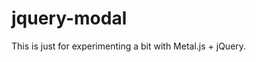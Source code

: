 jquery-modal
===================================

This is just for experimenting a bit with Metal.js + jQuery.
